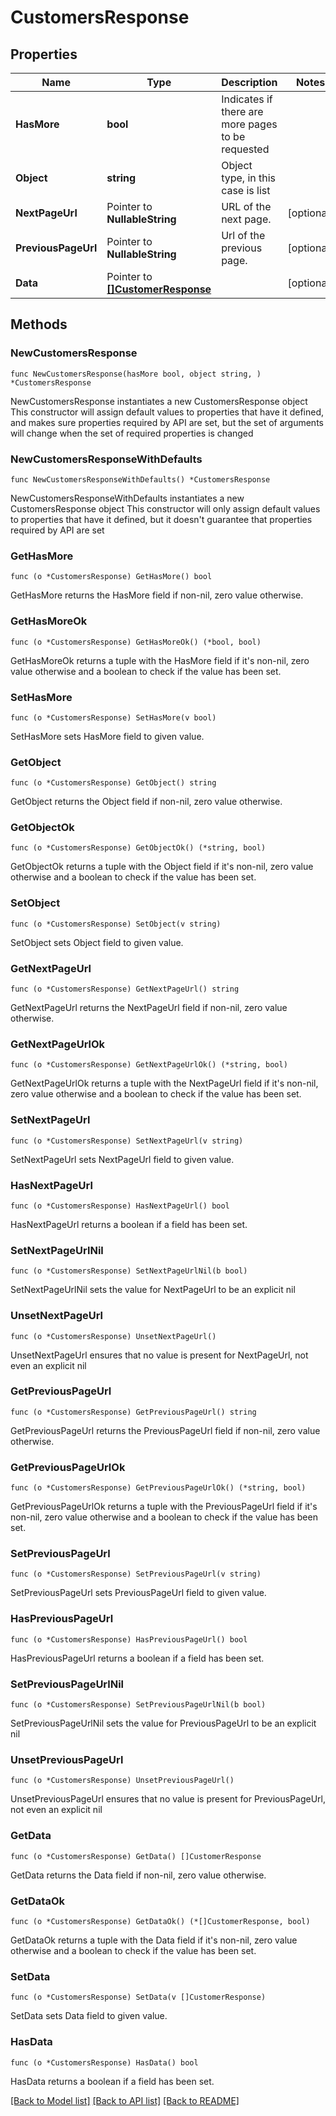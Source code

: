 # CustomersResponse

## Properties

Name | Type | Description | Notes
------------ | ------------- | ------------- | -------------
**HasMore** | **bool** | Indicates if there are more pages to be requested | 
**Object** | **string** | Object type, in this case is list | 
**NextPageUrl** | Pointer to **NullableString** | URL of the next page. | [optional] 
**PreviousPageUrl** | Pointer to **NullableString** | Url of the previous page. | [optional] 
**Data** | Pointer to [**[]CustomerResponse**](CustomerResponse.md) |  | [optional] 

## Methods

### NewCustomersResponse

`func NewCustomersResponse(hasMore bool, object string, ) *CustomersResponse`

NewCustomersResponse instantiates a new CustomersResponse object
This constructor will assign default values to properties that have it defined,
and makes sure properties required by API are set, but the set of arguments
will change when the set of required properties is changed

### NewCustomersResponseWithDefaults

`func NewCustomersResponseWithDefaults() *CustomersResponse`

NewCustomersResponseWithDefaults instantiates a new CustomersResponse object
This constructor will only assign default values to properties that have it defined,
but it doesn't guarantee that properties required by API are set

### GetHasMore

`func (o *CustomersResponse) GetHasMore() bool`

GetHasMore returns the HasMore field if non-nil, zero value otherwise.

### GetHasMoreOk

`func (o *CustomersResponse) GetHasMoreOk() (*bool, bool)`

GetHasMoreOk returns a tuple with the HasMore field if it's non-nil, zero value otherwise
and a boolean to check if the value has been set.

### SetHasMore

`func (o *CustomersResponse) SetHasMore(v bool)`

SetHasMore sets HasMore field to given value.


### GetObject

`func (o *CustomersResponse) GetObject() string`

GetObject returns the Object field if non-nil, zero value otherwise.

### GetObjectOk

`func (o *CustomersResponse) GetObjectOk() (*string, bool)`

GetObjectOk returns a tuple with the Object field if it's non-nil, zero value otherwise
and a boolean to check if the value has been set.

### SetObject

`func (o *CustomersResponse) SetObject(v string)`

SetObject sets Object field to given value.


### GetNextPageUrl

`func (o *CustomersResponse) GetNextPageUrl() string`

GetNextPageUrl returns the NextPageUrl field if non-nil, zero value otherwise.

### GetNextPageUrlOk

`func (o *CustomersResponse) GetNextPageUrlOk() (*string, bool)`

GetNextPageUrlOk returns a tuple with the NextPageUrl field if it's non-nil, zero value otherwise
and a boolean to check if the value has been set.

### SetNextPageUrl

`func (o *CustomersResponse) SetNextPageUrl(v string)`

SetNextPageUrl sets NextPageUrl field to given value.

### HasNextPageUrl

`func (o *CustomersResponse) HasNextPageUrl() bool`

HasNextPageUrl returns a boolean if a field has been set.

### SetNextPageUrlNil

`func (o *CustomersResponse) SetNextPageUrlNil(b bool)`

 SetNextPageUrlNil sets the value for NextPageUrl to be an explicit nil

### UnsetNextPageUrl
`func (o *CustomersResponse) UnsetNextPageUrl()`

UnsetNextPageUrl ensures that no value is present for NextPageUrl, not even an explicit nil
### GetPreviousPageUrl

`func (o *CustomersResponse) GetPreviousPageUrl() string`

GetPreviousPageUrl returns the PreviousPageUrl field if non-nil, zero value otherwise.

### GetPreviousPageUrlOk

`func (o *CustomersResponse) GetPreviousPageUrlOk() (*string, bool)`

GetPreviousPageUrlOk returns a tuple with the PreviousPageUrl field if it's non-nil, zero value otherwise
and a boolean to check if the value has been set.

### SetPreviousPageUrl

`func (o *CustomersResponse) SetPreviousPageUrl(v string)`

SetPreviousPageUrl sets PreviousPageUrl field to given value.

### HasPreviousPageUrl

`func (o *CustomersResponse) HasPreviousPageUrl() bool`

HasPreviousPageUrl returns a boolean if a field has been set.

### SetPreviousPageUrlNil

`func (o *CustomersResponse) SetPreviousPageUrlNil(b bool)`

 SetPreviousPageUrlNil sets the value for PreviousPageUrl to be an explicit nil

### UnsetPreviousPageUrl
`func (o *CustomersResponse) UnsetPreviousPageUrl()`

UnsetPreviousPageUrl ensures that no value is present for PreviousPageUrl, not even an explicit nil
### GetData

`func (o *CustomersResponse) GetData() []CustomerResponse`

GetData returns the Data field if non-nil, zero value otherwise.

### GetDataOk

`func (o *CustomersResponse) GetDataOk() (*[]CustomerResponse, bool)`

GetDataOk returns a tuple with the Data field if it's non-nil, zero value otherwise
and a boolean to check if the value has been set.

### SetData

`func (o *CustomersResponse) SetData(v []CustomerResponse)`

SetData sets Data field to given value.

### HasData

`func (o *CustomersResponse) HasData() bool`

HasData returns a boolean if a field has been set.


[[Back to Model list]](../README.md#documentation-for-models) [[Back to API list]](../README.md#documentation-for-api-endpoints) [[Back to README]](../README.md)


